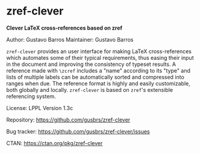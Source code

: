 # zref-clever

**Clever LaTeX cross-references based on zref**

Author: Gustavo Barros
Maintainer: Gustavo Barros

`zref-clever` provides an user interface for making LaTeX cross-references
which automates some of their typical requirements, thus easing their input in
the document and improving the consistency of typeset results.  A reference
made with `\zcref` includes a "name" according to its "type" and lists of
multiple labels can be automatically sorted and compressed into ranges when
due.  The reference format is highly and easily customizable, both globally
and locally.  `zref-clever` is based on `zref`'s extensible referencing
system.

License: LPPL Version 1.3c

Repository: https://github.com/gusbrs/zref-clever

Bug tracker: https://github.com/gusbrs/zref-clever/issues

CTAN: https://ctan.org/pkg/zref-clever
